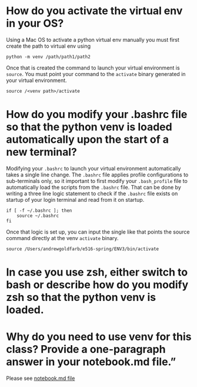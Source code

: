 # How do you activate the virtual env in your OS?

Using a Mac OS to activate a python virtual env manually you must first create the path to virtual env using 

`python -m venv /path/path1/path2`

Once that is created the command to launch your virtual environment is `source`. You must point your command to the 
`activate` binary generated in your virtual environment. 

`source /<venv path>/activate`

# How do you modify your .bashrc file so that the python venv is loaded automatically upon the start of a new terminal?

Modifying your `.bashrc` to launch your virtual environment automatically takes a single line change. The `.bashrc` file
applies profile configurations to sub-terminals only, so it important to first modify your `.bash_profile` file to 
automatically load the scripts from the `.bashrc` file. That can be done by writing a three line logic statement to check
if the `.bashrc` file exists on startup of your login terminal and read from it on startup.

```
if [ -f ~/.bashrc ]; then
	source ~/.bashrc
fi
```

Once that logic is set up, you can input the single like that points the source command directly at the venv `activate` 
binary.

`source /Users/andrewgoldfarb/e516-spring/ENV3/bin/activate`

# In case you use zsh, either switch to bash or describe how do you modify zsh so that the python venv is loaded.

# Why do you need to use venv for this class? Provide a one-paragraph answer in your notebook.md file.”

Please see [notebook.md file](./notebook.md)
